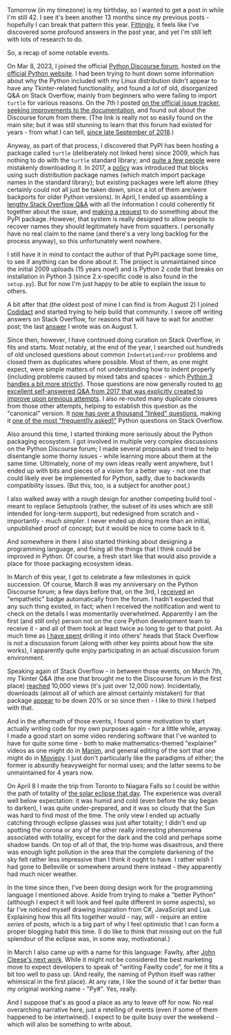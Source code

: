 <!--
.. title:  Where I've been
.. category: misc
-->

Tomorrow (in my timezone) is my birthday, so I wanted to get a post in while I'm still 42. I see it's been another 13 months since my previous posts - hopefully I can break that pattern this year. [Fittingly](https://en.wikipedia.org/wiki/The_Hitchhiker%27s_Guide_to_the_Galaxy), it feels like I've discovered some profound answers in the past year, and yet I'm still left with lots of research to do.

So, a recap of some notable events.

<!-- TEASER_END -->

On Mar 8, 2023, I joined the official [Python Discourse forum](https://discuss.python.org), hosted on the [official Python website](https://python.org). I had been trying to hunt down some information about why the Python included with my Linux distribution didn't appear to have any Tkinter-related functionality, and found a *lot* of old, disorganized Q&A on Stack Overflow, mainly from beginners who were failing to import `turtle` for various reasons. On the 7th I posted [on the official issue tracker, seeking improvements to the documentation](https://github.com/python/cpython/issues/102501), and found out about the Discourse forum from there. (The link is really not so easily found on the main site; but it was still stunning to learn that this forum had existed for years - from what I can tell, [since late September of 2018](https://discuss.python.org/t/about-the-discourse-feedback-category/2).)

Anyway, as part of that process, I discovered that PyPI has been hosting a package called `turtle` (deliberately not linked here) since 2009, which has nothing to do with the `turtle` standard library; and [quite a few people](https://discuss.python.org/t/handling-modules-on-pypi-that-are-now-in-the-standard-library/27071/3) were mistakenly downloading it. In 2017, a [policy](https://github.com/pypi/warehouse/pull/2409) was introduced that blocks using such distribution package names (which match import package names in the standard library); but existing packages were left alone (they certainly could not all just be taken down, since a lot of them are/were backports for older Python versions). In April, I ended up assembling a [lengthy Stack Overflow Q&A](https://stackoverflow.com/questions/76105218) with all the information I could coherently fit together about the issue, and [making a request](https://github.com/pypi/support/issues/2771) to do something about the PyPI package. However, that system is really designed to allow people to recover names they should legitimately have from squatters. I personally have no real claim to the name (and there's a very long backlog for the process anyway), so this unfortunately went nowhere.

I still have it in mind to contact the author of that PyPI package some time, to see if anything can be done about it. The project is unmaintained since the initial 2009 uploads (15 years now!) and is Python 2 code that breaks on installation in Python 3 (since 2.x-specific code is also found in the `setup.py`). But for now I'm just happy to be able to explain the issue to others.

A bit after that (the oldest post of mine I can find is from August 2) I joined [Codidact](https://codidact.com) and started trying to help build that community. I swore off writing answers on Stack Overflow, for reasons that will have to wait for another post; the last [answer](https://stackoverflow.com/a/76812491/523612) I wrote was on August 1.

Since then, however, I have continued doing curation on Stack Overflow, in fits and starts. Most notably, at the end of the year, I searched out hundreds of old unclosed questions about common `IndentationError` problems and closed them as duplicates where possible. Most of them, as one might expect, were simple matters of not understanding how to indent properly (including problems caused by mixed tabs and spaces - which [Python 3 handles a bit more strictly](https://stackoverflow.com/questions/2034517)). Those questions are now generally routed to [an excellent self-answered Q&A from 2017 that was explicitly created to improve upon previous attempts](https://stackoverflow.com/questions/45621722). I also re-routed many duplicate closures from those other attempts, helping to establish this question as the "canonical" version. It [now has over a thousand "linked" questions](https://stackoverflow.com/questions/linked/45621722), making it [one of the most "frequent[ly asked]"](https://stackoverflow.com/questions/tagged/python?tab=Frequent) Python questions on Stack Overflow.

Also around this time, I started thinking more seriously about the Python packaging ecosystem. I got involved in multiple very complex discussions on the Python Discourse forum; I made several proposals and tried to help disentangle some thorny issues - while learning more about them at the same time. Ultimately, none of my own ideas really went anywhere, but I ended up with bits and pieces of a vision for a better way - not one that could likely ever be implemented for Python, sadly, due to backwards compatibility issues. (But this, too, is a subject for another post.)

I also walked away with a rough design for another competing build tool - meant to replace Setuptools (rather, the subset of its uses which are still intended for long-term support), but redesigned from scratch and - importantly - much *simpler*. I never ended up doing more than an initial, unpublished proof of concept; but it would be nice to come back to it.

And somewhere in there I also started thinking about designing a programming language, and fixing all the things that I think could be improved in Python. Of course, a fresh start like that would also provide a place for those packaging ecosystem ideas.

In March of this year, I got to celebrate a few milestones in quick succession. Of course, March 8 was my anniversary on the Python Discourse forum; a few days before that, on the 3rd, I [received](https://discuss.python.org/badges/39/empathetic) an "empathetic" badge automatically from the forum. I hadn't expected that any such thing existed, in fact; when I received the notification and went to check on the details I was momentarily overwhelmed. Apparently I am the first (and still only) person not on the core Python development team to receive it - and all of them took at least twice as long to get to that point. As much time as [I have spent](https://meta.stackoverflow.com/search?q=is%3Aanswer+user%3A523612) drilling it into others' heads that Stack Overflow is not a discussion forum (along with other key points about how the site works), I apparently quite enjoy participating in an actual discussion forum environment.

Speaking again of Stack Overflow - in between those events, on March 7th, my Tkinter Q&A (the one that brought me to the Discourse forum in the first place) [reached](https://stackoverflow.com/help/badges/28/famous-question?userid=523612) 10,000 views (it's just over 12,000 now). Incidentally, downloads (almost all of which are almost certainly mistaken) for that package [appear](https://pypistats.org/packages/turtle) to be down 20% or so since then - I like to think I helped with that.

And in the aftermath of those events, I found some motivation to start actually writing code for my own purposes again - for a little while, anyway. I made a good start on some video rendering software that I've wanted to have for quite some time - both to make mathematics-themed "explainer" videos as one might do in [Manim](https://www.manim.community/), and general editing of the sort that one might do in [Moviepy](https://zulko.github.io/moviepy/). I just don't particularly like the paradigms of either; the former is absurdly heavyweight for normal uses; and the latter seems to be unmaintained for 4 years now.

On April 8 I made the trip from Toronto to Niagara Falls so I could be within the path of totality of [the solar eclipse that day](https://en.wikipedia.org/wiki/Solar_eclipse_of_April_8,_2024). The experience was overall well below expectation: it was humid and cold (even before the sky began to darken), I was quite under-prepared, and it was so cloudy that the Sun was hard to find most of the time. The only view I ended up actually catching through eclipse glasses was just after totality; I didn't end up spotting the corona or any of the other really interesting phenomena associated with totality, except for the dark and the cold and perhaps some shadow bands. On top of all of that, the trip home was disastrous, and there was enough light pollution in the area that the complete darkening of the sky felt rather less impressive than I think it ought to have. I rather wish I had gone to Belleville or somewhere around there instead - they apparently had much nicer weather.

In the time since then, I've been doing design work for the programming language I mentioned above. Aside from trying to make a "better Python" (although I expect it will look and feel quite different in some aspects), so far I've noticed myself drawing inspiration from C#, JavaScript and Lua. Explaining how this all fits together would - nay, *will* - require an entire *series* of posts, which is a big part of why I feel optimistic that I can form a proper blogging habit this time. (I do like to think that missing out on the full splendour of the eclipse was, in some way, motivational.) 

In March I also came up with a name for this language: Fawlty, after [John Cleese's next work](https://en.wikipedia.org/wiki/Fawlty_Towers). While it might not be considered the best marketing move to expect developers to speak of "writing Fawlty code", for me it fits a bit too well to pass up. (And really, the naming of Python itself was rather whimsical in the first place). At any rate, I like the sound of it far better than my original working name - "Py#". Yes, really.

And I suppose that's as good a place as any to leave off for now. No real overarching narrative here, just a retelling of events (even if some of them happened to be intertwined). I expect to be quite busy over the weekend - which will also be something to write about.
